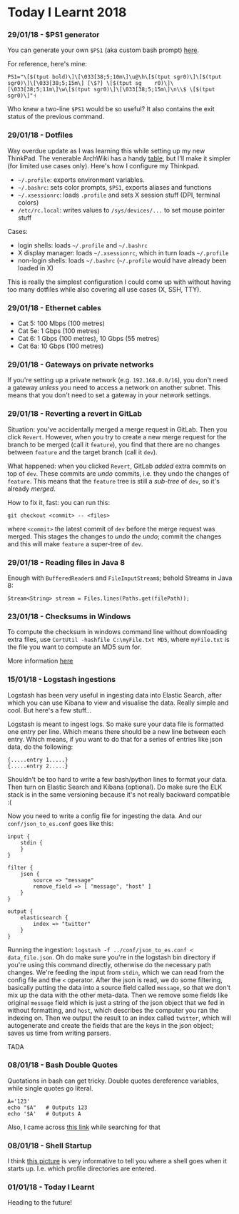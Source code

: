 # Today I Learnt 2018

### 29/01/18 - $PS1 generator

You can generate your own `$PS1` (aka custom bash prompt)
[here](http://bashrcgenerator.com/).

For reference, here's mine:

```
PS1="\[$(tput bold)\]\[\033[38;5;10m\]\u@\h\[$(tput sgr0)\]\[$(tput sgr0)\]\[\033[38;5;15m\] [\$?] \[$(tput sg    r0)\]\[\033[38;5;11m\]\w\[$(tput sgr0)\]\[\033[38;5;15m\]\n\\$ \[$(tput sgr0)\]"˧
```

Who knew a two-line `$PS1` would be so useful? It also contains the
exit status of the previous command.

### 29/01/18 - Dotfiles

Way overdue update as I was learning this while setting up my new
ThinkPad. The venerable ArchWiki has a handy [table](https://wiki.archlinux.org/index.php/Bash#Configuration_files), but I'll make it simpler (for limited use cases only). Here's how I
configure my Thinkpad.

- `~/.profile`: exports environment variables.
- `~/.bashrc`: sets color prompts, `$PS1`, exports aliases and functions
- `~/.xsessionrc`: loads `.profile` and sets X session stuff (DPI, terminal colors)
- `/etc/rc.local`: writes values to `/sys/devices/...` to set mouse pointer stuff

Cases:
- login shells: loads `~/.profile` and `~/.bashrc`
- X display manager: loads `~/.xsessionrc`, which in turn loads `~/.profile`
- non-login shells: loads `~/.bashrc` (`~/.profile` would have already been loaded in X)

This is really the simplest configuration I could come up with without
having too many dotfiles while also covering all use cases
(X, SSH, TTY).

### 29/01/18 - Ethernet cables

- Cat 5: 100 Mbps (100 metres)
- Cat 5e: 1 Gbps (100 metres)
- Cat 6: 1 Gbps (100 metres), 10 Gbps (55 metres)
- Cat 6a: 10 Gbps (100 metres)

### 29/01/18 - Gateways on private networks

If you're setting up a private network (e.g. `192.168.0.0/16`), you
don't need a gateway *unless* you need to access a network on another
subnet. This means that you don't need to set a gateway in your network
settings.

### 29/01/18 - Reverting a revert in GitLab

Situation: you've accidentally merged a merge request in GitLab. Then
you click `Revert`. However, when you try to create a new merge request
for the branch to be merged (call it `feature`), you find that there are
no changes between `feature` and the target branch (call it `dev`).

What happened: when you clicked `Revert`, GitLab *added* extra commits
on top of `dev`. These commits are *undo* commits, i.e. they undo the
changes of `feature`. This means that the `feature` tree is still a
*sub-tree* of `dev`, so it's already *merged*.

How to fix it, fast: you can run this:

```
git checkout <commit> -- <files>
```

where `<commit>` the latest commit of `dev` before the merge request
was merged. This stages the changes to *undo the undo*; commit the
changes and this will make `feature` a super-tree of `dev`.

### 29/01/18 - Reading files in Java 8

Enough with `BufferedReader`s and `FileInputStream`s; behold Streams in
Java 8:

```
Stream<String> stream = Files.lines(Paths.get(filePath));
```

### 23/01/18 - Checksums in Windows 

To compute the checksum in windows command line without downloading extra files, use `CertUtil -hashfile C:\myFile.txt MD5`, where `myFile.txt` is the file you want to compute an MD5 sum for. 

More information [here](https://docs.microsoft.com/en-us/previous-versions/windows/it-pro/windows-server-2012-R2-and-2012/cc732443(v=ws.11)#BKMK_menu)

### 15/01/18 - Logstash ingestions 

Logstash has been very useful in ingesting data into Elastic Search, after which you can use Kibana to view and visualise the data. Really simple and cool. But here's a few stuff... 

Logstash is meant to ingest logs. So make sure your data file is formatted one entry per line. Which means there should be a new line between each entry. Which means, if you want to do that for a series of entries like json data, do the following: 
```
{.....entry 1.....}
{.....entry 2.....}
````

Shouldn't be too hard to write a few bash/python lines to format your data. Then turn on Elastic Search and Kibana (optional). Do make sure the ELK stack is in the same versioning because it's not really backward compatible :( 

Now you need to write a config file for ingesting the data. And our `conf/json_to_es.conf` goes like this: 
```
input {
	stdin {
	}
}

filter {
	json {
		source => "message"
		remove_field => [ "message", "host" ]
	}
}

output {
    elasticsearch {
		index => "twitter"
    }
}
```

Running the ingestion: `logstash -f ../conf/json_to_es.conf < data_file.json`. Oh do make sure you're in the logstash bin directory if you're using this command directly, otherwise do the necessary path changes. We're feeding the input from `stdin`, which we can read from the config file and the `<` operator. After the json is read, we do some filtering, basically putting the data into a source field called `message`, so that we don't mix up the data with the other meta-data. Then we remove some fields like original `message` field which is just a string of the json object that we fed in without formatting, and `host`, which describes the computer you ran the indexing on. Then we output the result to an index called `twitter`, which will autogenerate and create the fields that are the keys in the json object; saves us time from writing parsers. 

TADA

### 08/01/18 - Bash Double Quotes

Quotations in bash can get tricky. Double quotes dereference variables, while single quotes go literal. 

```
A='123'  
echo "$A"   # Outputs 123
echo '$A'   # Outputs A
```

Also, I came across [this link](https://zwischenzugs.com/2018/01/06/ten-things-i-wish-id-known-about-bash/) while searching for that 

### 08/01/18 - Shell Startup 

I think [this picture](https://zwischenzugs.files.wordpress.com/2018/01/shell-startup-actual.png) is very informative to tell you where a shell goes when it starts up. I.e. which profile directories are entered. 

### 01/01/18 - Today I Learnt
Heading to the future!
